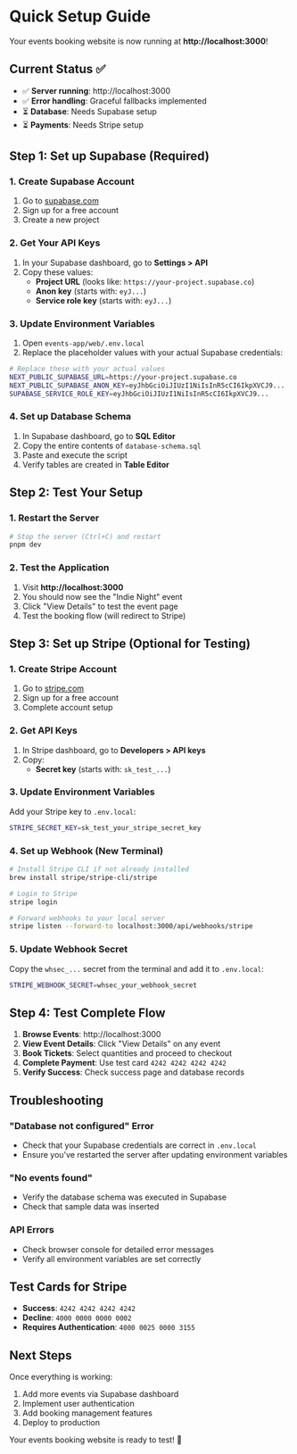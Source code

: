 # Quick Setup Guide

Your events booking website is now running at **http://localhost:3000**! 

## Current Status ✅

- ✅ **Server running**: http://localhost:3000
- ✅ **Error handling**: Graceful fallbacks implemented
- ⏳ **Database**: Needs Supabase setup
- ⏳ **Payments**: Needs Stripe setup

## Step 1: Set up Supabase (Required)

### 1. Create Supabase Account
1. Go to [supabase.com](https://supabase.com)
2. Sign up for a free account
3. Create a new project

### 2. Get Your API Keys
1. In your Supabase dashboard, go to **Settings > API**
2. Copy these values:
   - **Project URL** (looks like: `https://your-project.supabase.co`)
   - **Anon key** (starts with: `eyJ...`)
   - **Service role key** (starts with: `eyJ...`)

### 3. Update Environment Variables
1. Open `events-app/web/.env.local`
2. Replace the placeholder values with your actual Supabase credentials:

```bash
# Replace these with your actual values
NEXT_PUBLIC_SUPABASE_URL=https://your-project.supabase.co
NEXT_PUBLIC_SUPABASE_ANON_KEY=eyJhbGciOiJIUzI1NiIsInR5cCI6IkpXVCJ9...
SUPABASE_SERVICE_ROLE_KEY=eyJhbGciOiJIUzI1NiIsInR5cCI6IkpXVCJ9...
```

### 4. Set up Database Schema
1. In Supabase dashboard, go to **SQL Editor**
2. Copy the entire contents of `database-schema.sql`
3. Paste and execute the script
4. Verify tables are created in **Table Editor**

## Step 2: Test Your Setup

### 1. Restart the Server
```bash
# Stop the server (Ctrl+C) and restart
pnpm dev
```

### 2. Test the Application
1. Visit **http://localhost:3000**
2. You should now see the "Indie Night" event
3. Click "View Details" to test the event page
4. Test the booking flow (will redirect to Stripe)

## Step 3: Set up Stripe (Optional for Testing)

### 1. Create Stripe Account
1. Go to [stripe.com](https://stripe.com)
2. Sign up for a free account
3. Complete account setup

### 2. Get API Keys
1. In Stripe dashboard, go to **Developers > API keys**
2. Copy:
   - **Secret key** (starts with: `sk_test_...`)

### 3. Update Environment Variables
Add your Stripe key to `.env.local`:
```bash
STRIPE_SECRET_KEY=sk_test_your_stripe_secret_key
```

### 4. Set up Webhook (New Terminal)
```bash
# Install Stripe CLI if not already installed
brew install stripe/stripe-cli/stripe

# Login to Stripe
stripe login

# Forward webhooks to your local server
stripe listen --forward-to localhost:3000/api/webhooks/stripe
```

### 5. Update Webhook Secret
Copy the `whsec_...` secret from the terminal and add it to `.env.local`:
```bash
STRIPE_WEBHOOK_SECRET=whsec_your_webhook_secret
```

## Step 4: Test Complete Flow

1. **Browse Events**: http://localhost:3000
2. **View Event Details**: Click "View Details" on any event
3. **Book Tickets**: Select quantities and proceed to checkout
4. **Complete Payment**: Use test card `4242 4242 4242 4242`
5. **Verify Success**: Check success page and database records

## Troubleshooting

### "Database not configured" Error
- Check that your Supabase credentials are correct in `.env.local`
- Ensure you've restarted the server after updating environment variables

### "No events found"
- Verify the database schema was executed in Supabase
- Check that sample data was inserted

### API Errors
- Check browser console for detailed error messages
- Verify all environment variables are set correctly

## Test Cards for Stripe

- **Success**: `4242 4242 4242 4242`
- **Decline**: `4000 0000 0000 0002`
- **Requires Authentication**: `4000 0025 0000 3155`

## Next Steps

Once everything is working:
1. Add more events via Supabase dashboard
2. Implement user authentication
3. Add booking management features
4. Deploy to production

Your events booking website is ready to test! 🎉

